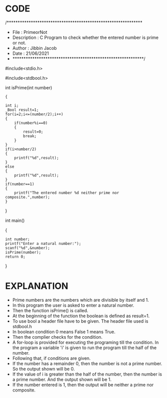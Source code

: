 # CODE
/**************************************************************
 * File             : PrimeorNot
 * Description      : C Program to check whether the entered number is prime or not.
 * Author           : Jibbin Jacob
 * Date             : 21/06/2021
 * ************************************************************/

#include<stdio.h>

#include<stdbool.h>

int isPrime(int number)

    {

    int i;
    _Bool result=1;
    for(i=2;i<=(number/2);i++)
    {
        if(number%i==0)
        {
            result=0;
            break;
        }  
    }
    if(i>number/2)
    {
        printf("%d",result);
    }
    else
    {
        printf("%d",result);   
    }
    if(number==1)
    {
        printf("The entered number %d neither prime nor composite.",number);
    }
}

int main()

{

    int number;
    printf("Enter a natural number:");
    scanf("%d",&number);
    isPrime(number);
    return 0;
}

# EXPLANATION

* Prime numbers are the numbers which are divisible by itself and 1.
* In this program the user is asked to enter a natural number.
* Then the function isPrime() is called.
* At the beginning of the function the boolean is defined as result=1.
* To use bool a header file have to be given. The header file used is stdbool.h
* In boolean condition 
        0 means False
        1 means True.
* Then the complier checks for the condition.
* A for-loop is provided for executing the programing till the condition. In the program a variable 'i' is given to run the program till the half of the number.
* Following that, if conditions are given.
* If the number has a remainder 0, then the number is not a prime number. So the output shown will be 0.
* If the value of i is greater than the half of the number, then the number is a prime number. And the output shown will be 1.
* If the number entered is 1, then the output will be neither a prime nor composite.



